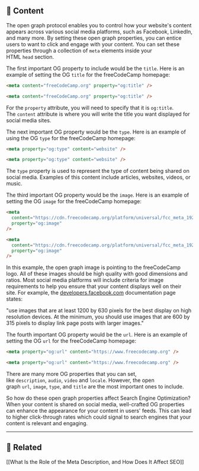 
## 🎯 Content

The open graph protocol enables you to control how your website's content appears across various social media platforms, such as Facebook, LinkedIn, and many more. By setting these open graph properties, you can entice users to want to click and engage with your content. You can set these properties through a collection of `meta` elements inside your HTML `head` section.

The first important OG property to include would be the `title`. Here is an example of setting the OG `title` for the freeCodeCamp homepage:

```html
<meta content="freeCodeCamp.org" property="og:title" />
```

```html
<meta content="freeCodeCamp.org" property="og:title" />
```

For the `property` attribute, you will need to specify that it is `og:title`. The `content` attribute is where you will write the title you want displayed for social media sites.

The next important OG property would be the `type`. Here is an example of using the OG `type` for the freeCodeCamp homepage:

```html
<meta property="og:type" content="website" />
```

```html
<meta property="og:type" content="website" />
```

The `type` property is used to represent the type of content being shared on social media. Examples of this content include articles, websites, videos, or music.

The third important OG property would be the `image`. Here is an example of setting the OG `image` for the freeCodeCamp homepage:

```html
<meta
  content="https://cdn.freecodecamp.org/platform/universal/fcc_meta_1920X1080-indigo.png"
  property="og:image"
/>
```

```html
<meta
  content="https://cdn.freecodecamp.org/platform/universal/fcc_meta_1920X1080-indigo.png"
  property="og:image"
/>
```

In this example, the open graph image is pointing to the freeCodeCamp logo. All of these images should be high quality with good dimensions and ratios. Most social media platforms will include criteria for image requirements to help you ensure that your content displays well on their site. For example, the [developers.facebook.com](http://developers.facebook.com) documentation page states:

"use images that are at least 1200 by 630 pixels for the best display on high resolution devices. At the minimum, you should use images that are 600 by 315 pixels to display link page posts with larger images."

The fourth important OG property would be the `url`. Here is an example of setting the OG `url` for the freeCodeCamp homepage:

```html
<meta property="og:url" content="https://www.freecodecamp.org" />
```

```html
<meta property="og:url" content="https://www.freecodecamp.org" />
```

There are many more OG properties that you can set, like `description`, `audio`, `video` and `locale`. However, the open graph `url`, `image`, `type`, and `title` are the most important ones to include.

So how do these open graph properties affect Search Engine Optimization? When your content is shared on social media, well-crafted OG properties can enhance the appearance for your content in users' feeds. This can lead to higher click-through rates which could signal to search engines that your content is relevant and engaging.

---

## 🔗 Related

[[What Is the Role of the Meta Description, and How Does It Affect SEO]]